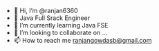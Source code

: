 
- 👋 Hi, I’m @ranjan6360
- 👀 Java Full Srack Engineer
- 🌱 I’m currently learning Java FSE
- 💞️ I’m looking to collaborate on ...
- 📫 How to reach me ranjangowdasb@gmail.com

<!---
ranjan6360/ranjan6360 is a ✨ special ✨ repository because its `README.md` (this file) appears on your GitHub profile.
You can click the Preview link to take a look at your changes.
--->

